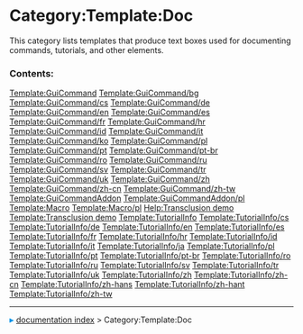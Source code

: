 # Category:Template:Doc
This category lists templates that produce text boxes used for documenting commands, tutorials, and other elements.

### Contents:

    
  [Template:GuiCommand](Template_GuiCommand.md)                       [Template:GuiCommand/bg](Template:GuiCommand/bg.md)                 [Template:GuiCommand/cs](Template:GuiCommand/cs.md)
  [Template:GuiCommand/de](Template:GuiCommand/de.md)                 [Template:GuiCommand/en](Template:GuiCommand/en.md)                 [Template:GuiCommand/es](Template:GuiCommand/es.md)
  [Template:GuiCommand/fr](Template:GuiCommand/fr.md)                 [Template:GuiCommand/hr](Template:GuiCommand/hr.md)                 [Template:GuiCommand/id](Template:GuiCommand/id.md)
  [Template:GuiCommand/it](Template:GuiCommand/it.md)                 [Template:GuiCommand/ko](Template:GuiCommand/ko.md)                 [Template:GuiCommand/pl](Template:GuiCommand/pl.md)
  [Template:GuiCommand/pt](Template:GuiCommand/pt.md)                 [Template:GuiCommand/pt-br](Template:GuiCommand/pt-br.md)           [Template:GuiCommand/ro](Template:GuiCommand/ro.md)
  [Template:GuiCommand/ru](Template:GuiCommand/ru.md)                 [Template:GuiCommand/sv](Template:GuiCommand/sv.md)                 [Template:GuiCommand/tr](Template:GuiCommand/tr.md)
  [Template:GuiCommand/uk](Template:GuiCommand/uk.md)                 [Template:GuiCommand/zh](Template:GuiCommand/zh.md)                 [Template:GuiCommand/zh-cn](Template:GuiCommand/zh-cn.md)
  [Template:GuiCommand/zh-tw](Template:GuiCommand/zh-tw.md)           [Template:GuiCommandAddon](Template_GuiCommandAddon.md)             [Template:GuiCommandAddon/pl](Template:GuiCommandAddon/pl.md)
  [Template:Macro](Template_Macro.md)                                 [Template:Macro/pl](Template:Macro/pl.md)                           [Help:Transclusion demo](Help_Transclusion_demo.md)
  [Template:Transclusion demo](Template_Transclusion_demo.md)         [Template:TutorialInfo](Template_TutorialInfo.md)                   [Template:TutorialInfo/cs](Template:TutorialInfo/cs.md)
  [Template:TutorialInfo/de](Template:TutorialInfo/de.md)             [Template:TutorialInfo/en](Template:TutorialInfo/en.md)             [Template:TutorialInfo/es](Template:TutorialInfo/es.md)
  [Template:TutorialInfo/fr](Template:TutorialInfo/fr.md)             [Template:TutorialInfo/hr](Template:TutorialInfo/hr.md)             [Template:TutorialInfo/id](Template:TutorialInfo/id.md)
  [Template:TutorialInfo/it](Template:TutorialInfo/it.md)             [Template:TutorialInfo/ja](Template:TutorialInfo/ja.md)             [Template:TutorialInfo/pl](Template:TutorialInfo/pl.md)
  [Template:TutorialInfo/pt](Template:TutorialInfo/pt.md)             [Template:TutorialInfo/pt-br](Template:TutorialInfo/pt-br.md)       [Template:TutorialInfo/ro](Template:TutorialInfo/ro.md)
  [Template:TutorialInfo/ru](Template:TutorialInfo/ru.md)             [Template:TutorialInfo/sv](Template:TutorialInfo/sv.md)             [Template:TutorialInfo/tr](Template:TutorialInfo/tr.md)
  [Template:TutorialInfo/uk](Template:TutorialInfo/uk.md)             [Template:TutorialInfo/zh](Template:TutorialInfo/zh.md)             [Template:TutorialInfo/zh-cn](Template:TutorialInfo/zh-cn.md)
  [Template:TutorialInfo/zh-hans](Template:TutorialInfo/zh-hans.md)   [Template:TutorialInfo/zh-hant](Template:TutorialInfo/zh-hant.md)   [Template:TutorialInfo/zh-tw](Template:TutorialInfo/zh-tw.md)



---
![](images/Right_arrow.png) [documentation index](../README.md) > Category:Template:Doc

